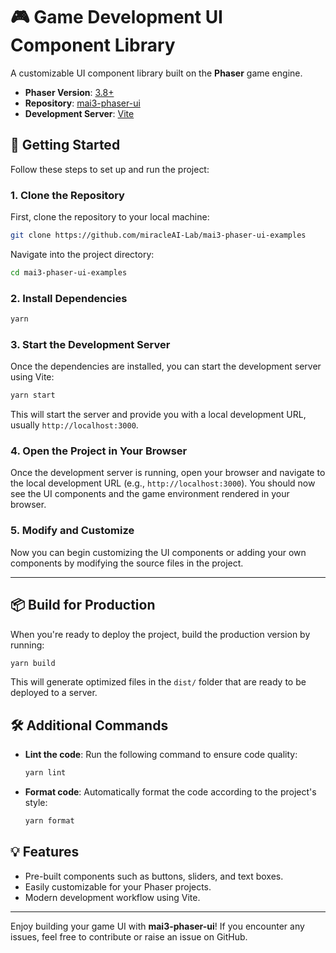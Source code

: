 
# 🎮 Game Development UI Component Library

A customizable UI component library built on the **Phaser** game engine.

- **Phaser Version**: [3.8+](https://phaser.io/phaser3)
- **Repository**: [mai3-phaser-ui](https://github.com/miracleAI-Lab/mai3-phaser-ui)
- **Development Server**: [Vite](https://vitejs.dev/guide/)

## 🚀 Getting Started

Follow these steps to set up and run the project:

### 1. Clone the Repository

First, clone the repository to your local machine:

```bash
git clone https://github.com/miracleAI-Lab/mai3-phaser-ui-examples
```

Navigate into the project directory:

```bash
cd mai3-phaser-ui-examples
```

### 2. Install Dependencies

```bash
yarn
```

### 3. Start the Development Server

Once the dependencies are installed, you can start the development server using Vite:

```bash
yarn start
```

This will start the server and provide you with a local development URL, usually `http://localhost:3000`.

### 4. Open the Project in Your Browser

Once the development server is running, open your browser and navigate to the local development URL (e.g., `http://localhost:3000`). You should now see the UI components and the game environment rendered in your browser.

### 5. Modify and Customize

Now you can begin customizing the UI components or adding your own components by modifying the source files in the project.

---

## 📦 Build for Production

When you're ready to deploy the project, build the production version by running:

```bash
yarn build
```

This will generate optimized files in the `dist/` folder that are ready to be deployed to a server.

## 🛠️ Additional Commands

- **Lint the code**: Run the following command to ensure code quality:
  ```bash
  yarn lint
  ```

- **Format code**: Automatically format the code according to the project's style:
  ```bash
  yarn format
  ```

## 💡 Features

- Pre-built components such as buttons, sliders, and text boxes.
- Easily customizable for your Phaser projects.
- Modern development workflow using Vite.
---

Enjoy building your game UI with **mai3-phaser-ui**! If you encounter any issues, feel free to contribute or raise an issue on GitHub.

